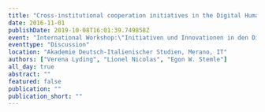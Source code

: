 ```yaml
---
title: "Cross-institutional cooperation initiatives in the Digital Humanities - challenges and infrastructures"
date: 2016-11-01
publishDate: 2019-10-08T16:01:39.749858Z
event: "International Workshop:\"Initiativen und Innovationen in den Digital Humanities\""
eventtype: "Discussion"
location: "Akademie Deutsch-Italienischer Studien, Merano, IT"
authors: ["Verena Lyding", "Lionel Nicolas", "Egon W. Stemle"]
all_day: true
abstract: ""
featured: false
publication: ""
publication_short: ""
---
```


